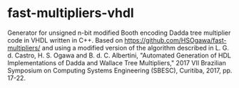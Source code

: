 # fast-multipliers-vhdl
Generator for unsigned n-bit modified Booth encoding Dadda tree multiplier code in VHDL written in C++. Based on https://github.com/HSOgawa/fast-multipliers/ and using a modified version of the algorithm described in L. G. d. Castro, H. S. Ogawa and B. d. C. Albertini, "Automated Generation of HDL Implementations of Dadda and Wallace Tree Multipliers," 2017 VII Brazilian Symposium on Computing Systems Engineering (SBESC), Curitiba, 2017, pp. 17-22.
